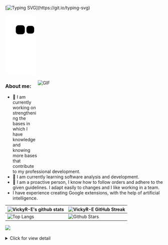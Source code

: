 [![Typing SVG](https://readme-typing-svg.herokuapp.com?size=40&duration=4000&multiline=true&width=900&height=170&lines=Hello%2C+I'm+Victoria+Rendon;I'm+a+student+of+software+analysis;and+development.)](https://git.io/typing-svg)

![VickyR-E snake gif](https://github.com/phuocantd/phuocantd/blob/snake/github-contribution-grid-snake.svg)

<!-- ## Github Contributions 📈 -->
<img align="right" top="500" height="270" width="400" alt="GIF" src="https://github.com/sharif-islam96403/sharif-islam96403/blob/main/CatCode.gif">
  

  <h3> About me: </h3>
  
- 🔭 I am currently working on strengthening the bases in which I have knowledge and knowing more bases that contribute to my professional development.
- 🌱 I am currently learning software analysis and development.
- 💬 I am a proactive person, I know how to follow orders and adhere to the given guidelines. I adapt easily to changes and I like working in a team.
- I have experience creating Google extensions, with the help of artificial intelligence.

  
  
| ![VickyR-E's github stats](https://github-readme-stats.vercel.app/api?username=VickyR-E&show_icons=true&theme=react)             | ![VickyR-E GitHub Streak](https://github-readme-streak-stats.herokuapp.com/?user=VickyR-E&theme=react)                                                                                                           |
| --------------------------------------------------------------------------------------------------------------------------------- | ----------------------------------------------------------------------------------------------------------------------------------------------------------------------------------------------------------------- |
| ![Top Langs](https://github-readme-stats.vercel.app/api/top-langs/?username=VickyR-E&langs_count=8&theme=react&layout=compact&card_width=500) | ![Github Stars](https://github-readme-stats.vercel.app/api?username=VickyR-E&show_icons=true&locale=en&count_private=true&hide_rank=true&custom_title=My%20GitHub%20Stats&disable_animations=true&theme=react&card_width=500) |
  
<div align="left">

![](https://komarev.com/ghpvc/?username=VickyR-E&label=PROFILE+VIEWS&style=for-the-badge&color=brightgreen)

</div>

<details>
<summary>Click for view detail</summary>
  <br>

📫- <b>How to reach me:</b> <br/>

<p align="left">
<a href="https://www.linkedin.com/in/victoria-rendon-estrada-3a3ab9332/" target="blank"><img align="center" src="https://raw.githubusercontent.com/rahuldkjain/github-profile-readme-generator/master/src/images/icons/Social/linked-in-alt.svg" alt="VickyR-E" height="30" width="40" /></a>



</details>
